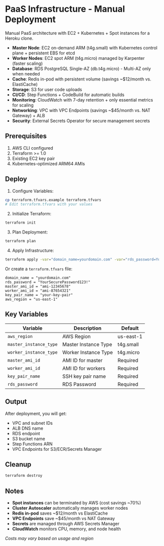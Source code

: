 # PaaS Infrastructure - Manual Deployment

Manual PaaS architecture with EC2 + Kubernetes + Spot instances for a Heroku clone.

- **Master Node**: EC2 on-demand ARM (t4g.small) with Kubernetes control plane + persistent EBS for etcd
- **Worker Nodes**: EC2 spot ARM (t4g.micro) managed by Karpenter (faster scaling)
- **Database**: RDS PostgreSQL Single-AZ (db.t4g.micro) - Multi-AZ only when needed
- **Cache**: Redis in-pod with persistent volume (savings ~$12/month vs. ElastiCache)
- **Storage**: S3 for user code uploads
- **CI/CD**: Step Functions + CodeBuild for automatic builds
- **Monitoring**: CloudWatch with 7-day retention + only essential metrics for scaling
- **Networking**: VPC with VPC Endpoints (savings ~$45/month vs. NAT Gateway) + ALB
- **Security**: External Secrets Operator for secure management secrets

## Prerequisites

1. AWS CLI configured
2. Terraform >= 1.0
3. Existing EC2 key pair
4. Kubernetes-optimized ARM64 AMIs

## Deploy

1. Configure Variables:
```bash
cp terraform.tfvars.example terraform.tfvars
# Edit terraform.tfvars with your values
```

2. Initialize Terraform:
```bash
terraform init
```

3. Plan Deployment:
```bash
terraform plan
```

4. Apply Infrastructure:
```bash
terraform apply -var="domain_name=yourdomain.com" -var="rds_password=YourSecurePassword123!" -var="master_ami_id=ami-12345678" -var="worker_ami_id=ami-87654321" -var="key_pair_name=your-key-pair"
```

   Or create a `terraform.tfvars` file:
   ```hcl
   domain_name = "yourdomain.com"
   rds_password = "YourSecurePassword123!"
   master_ami_id = "ami-12345678"
   worker_ami_id = "ami-87654321"
   key_pair_name = "your-key-pair"
   aws_region = "us-east-1"
   ```

## Key Variables

| Variable | Description | Default |
|-----------|-------------|---------|
| `aws_region` | AWS Region | us-east-1 |
| `master_instance_type` | Master Instance Type | t4g.small |
| `worker_instance_type` | Worker Instance Type | t4g.micro |
| `master_ami_id` | AMI ID for master | Required |
| `worker_ami_id` | AMI ID for workers | Required |
| `key_pair_name` | SSH key pair name | Required |
| `rds_password` | RDS Password | Required |

## Output

After deployment, you will get:
- VPC and subnet IDs
- ALB DNS name
- RDS endpoint
- S3 bucket name
- Step Functions ARN
- VPC Endpoints for S3/ECR/Secrets Manager

## Cleanup

```bash
terraform destroy
```

## Notes

- **Spot instances** can be terminated by AWS (cost savings ~70%)
- **Cluster Autoscaler** automatically manages worker nodes
- **Redis in-pod** saves ~$12/month vs ElastiCache
- **VPC Endpoints** save ~$45/month vs NAT Gateway
- **Secrets** are managed through AWS Secrets Manager
- **CloudWatch** monitors CPU, memory, and node health

*Costs may vary based on usage and region*